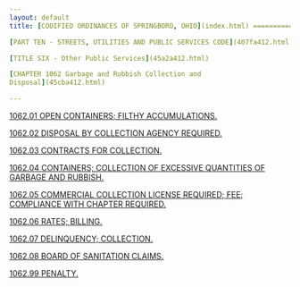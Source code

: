 ```yaml
---
layout: default 
title: [CODIFIED ORDINANCES OF SPRINGBORO, OHIO](index.html) =====================================================

[PART TEN - STREETS, UTILITIES AND PUBLIC SERVICES CODE](407fa412.html)

[TITLE SIX - Other Public Services](45a2a412.html)

[CHAPTER 1062 Garbage and Rubbish Collection and
Disposal](45cba412.html)

---
```


[1062.01 OPEN CONTAINERS; FILTHY ACCUMULATIONS.](45e2a412.html)

[1062.02 DISPOSAL BY COLLECTION AGENCY REQUIRED.](45e5a412.html)

[1062.03 CONTRACTS FOR COLLECTION.](45eda412.html)

[1062.04 CONTAINERS; COLLECTION OF EXCESSIVE QUANTITIES OF GARBAGE AND
RUBBISH.](45f1a412.html)

[1062.05 COMMERCIAL COLLECTION LICENSE REQUIRED; FEE; COMPLIANCE WITH
CHAPTER REQUIRED.](45f5a412.html)

[1062.06 RATES; BILLING.](45f9a412.html)

[1062.07 DELINQUENCY; COLLECTION.](4601a412.html)

[1062.08 BOARD OF SANITATION CLAIMS.](4605a412.html)

[1062.99 PENALTY.](460ca412.html)
